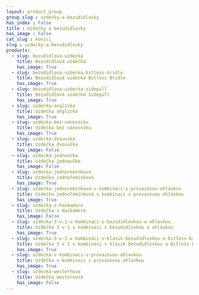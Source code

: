 ```yaml
---
layout: product_group
group_slug : uzdecky-a-bezudidlovky
has_index : False
title : Uzdečky a bezudidlovky
has_image : False
cat_slug : konici
slug : uzdecky-a-bezudidlovky
products:
  - slug: bezudidlova-uzdecka
    title: Bezudidlová uzdečka
    has_image: True
  - slug: bezudidlova-uzdecka-bitless-bridle
    title: Bezudidlová uzdečka Bitless Bridle
    has_image: True
  - slug: bezudidlova-uzdecka-sidepull
    title: Bezudidlová uzdečka Sidepull
    has_image: True
  - slug: uzdecka-anglicka
    title: Uzdečka anglická
    has_image: True
  - slug: uzdecka-bez-nanosniku
    title: Uzdečka bez nánosníku
    has_image: True
  - slug: uzdecka-dvouuska
    title: Uzdečka dvouuška
    has_image: False
  - slug: uzdecka-jednouska
    title: Uzdečka jednouška
    has_image: False
  - slug: uzdecka-jednoreminkova
    title: Uzdečka jednořemínková
    has_image: True
  - slug: uzdecka-jednoreminkova-v-kombinaci-s-provazovou-ohlavkou
    title: Uzdečka jednořemínková v kombinaci s provazovou ohlávkou
    has_image: True
  - slug: uzdecka-s-hackamore
    title: Uzdečka s Hackamore
    has_image: False
  - slug: uzdecka-3-v-1-v-kombinaci-s-bezudidlovkou-a-ohlavkou
    title: Uzdečka 3 v 1 v kombinaci s bezudidlovkou a ohlávkou
    has_image: True
  - slug: uzdecka-3-v-1-v-kombinaci-s-klasik-bezudidlovkou-a-bitless-bridle
    title: Uzdečka 3 v 1 v kombinaci s klasik bezudidlovkou a Bitless Bridle
    has_image: True
  - slug: uzdecka-v-kombinaci-s-provazovou-ohlavkou
    title: Uzdečka v kombinaci s provazovou ohlávkou
    has_image: True
  - slug: uzdecka-westernova
    title: Uzdečka westernová
    has_image: False
---
```


